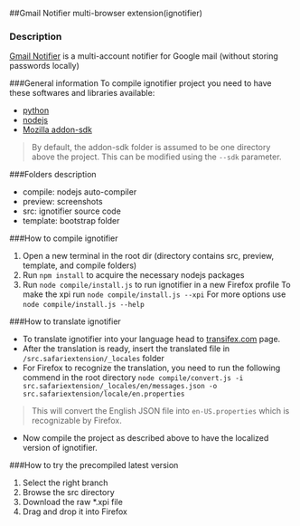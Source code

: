 ##Gmail Notifier multi-browser extension(ignotifier)
### Description
[Gmail Notifier](http://add0n.com/gmail-notifier.html) is a multi-account notifier for Google mail (without storing passwords locally)

###General information
To compile ignotifier project you need to have these softwares and libraries available:

 * [python](http://www.python.org/getit/)
 * [nodejs](http://nodejs.org/)
 * [Mozilla addon-sdk](https://addons.mozilla.org/en-US/developers/builder)


> By default, the addon-sdk folder is assumed to be one directory above the project. This can be modified using the ``--sdk`` parameter.

###Folders description
* compile: nodejs auto-compiler
* preview: screenshots
* src: ignotifier source code
* template: bootstrap folder

###How to compile ignotifier
1. Open a new terminal in the root dir (directory contains src, preview, template, and compile folders)
2. Run ``npm install`` to acquire the necessary nodejs packages
3. Run ``node compile/install.js`` to run ignotifier in a new Firefox profile
   To make the xpi run ``node compile/install.js --xpi``
   For more options use ``node compile/install.js --help``

###How to translate ignotifier
* To translate ignotifier into your language head to [transifex.com](https://www.transifex.com/projects/p/gmail-notifier-addon) page.
* After the translation is ready, insert the translated file in `/src.safariextension/_locales` folder
* For Firefox to recognize the translation, you need to run the following commend in the root directory
`node compile/convert.js -i src.safariextension/_locales/en/messages.json -o src.safariextension/locale/en.properties`

> This will convert the English JSON file into `en-US.properties` which is recognizable by Firefox.

 * Now compile the project as described above to have the localized version of ignotifier.

###How to try the precompiled latest version
1. Select the right branch
2. Browse the src directory
3. Download the raw *.xpi file
4. Drag and drop it into Firefox

